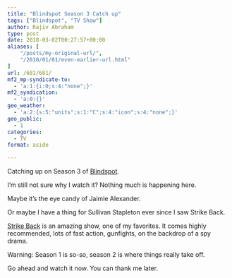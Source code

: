 ```yaml
---
title: "Blindspot Season 3 Catch up"
tags: ["Blindspot", "TV Show"]
author: Rajiv Abraham
type: post
date: 2018-03-02T00:27:57+00:00
aliases: [
    "/posts/my-original-url/",
    "/2010/01/01/even-earlier-url.html"
]
url: /681/681/
mf2_mp-syndicate-to:
  - 'a:1:{i:0;s:4:"none";}'
mf2_syndication:
  - 'a:0:{}'
geo_weather:
  - 'a:2:{s:5:"units";s:1:"C";s:4:"icon";s:4:"none";}'
geo_public:
  - 1
categories:
  - TV
format: aside

---
```

<p style="text-align: left;">
  Catching up on Season 3 of <a href="https://www.imdb.com/title/tt4474344/" target="_blank" rel="noopener">Blindspot</a>.
</p>

<p style="text-align: left;">
  I&#8217;m still not sure why I watch it? Nothing much is happening here.
</p>

<p style="text-align: left;">
  Maybe it&#8217;s the eye candy of Jaimie Alexander.
</p>

<p style="text-align: left;">
  Or maybe I have a thing for Sullivan Stapleton ever since I saw Strike Back.
</p>

<p style="text-align: left;">
  <a href="http://www.imdb.com/title/tt1492179/" target="_blank" rel="noopener">Strike Back</a> is an amazing show, one of my favorites. It comes highly recommended, lots of fast action, gunfights, on the backdrop of a spy drama.
</p>

<p style="text-align: left;">
  Warning: Season 1 is so-so, season 2 is where things really take off.
</p>

<p style="text-align: left;">
  Go ahead and watch it now. You can thank me later.
</p>